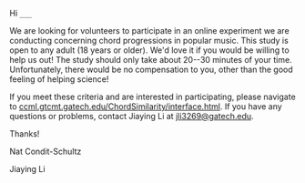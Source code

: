 Hi `___`

We are looking for volunteers to participate in an online experiment we are conducting concerning chord progressions in popular music.
This study is open to any adult (18 years or older).
We'd love it if you would be willing to help us out!
The study should only take about 20--30 minutes of your time.
Unfortunately, there would be no compensation to you, other than the good feeling of helping science!

If you meet these criteria and are interested in participating, please navigate to [ccml.gtcmt.gatech.edu/ChordSimilarity/interface.html](https://ccml.gtcmt.gatech.edu/ChordSimilarity/interface.html).
If you have any questions or problems, contact Jiaying Li at [jli3269@gatech.edu](mailto:jli3269@gatech.edu).

Thanks!

Nat Condit-Schultz 

Jiaying Li





